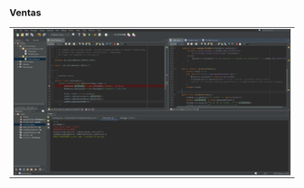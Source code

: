 ### Ventas 


<table align="center" >
  <tr>
    <td align="center" style="padding=0;width=50%;">
      <img align="center" style="padding=0;" src="../images/ventas.png" />
    </td>
  </tr>
</table>
